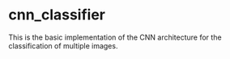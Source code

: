 # cnn_classifier
This is the basic implementation of the CNN architecture for the classification of multiple images.

